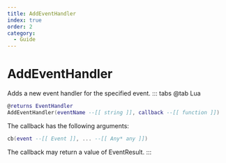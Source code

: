 ```yaml
---
title: AddEventHandler
index: true
order: 2
category:
  - Guide
---
```


# AddEventHandler
Adds a new event handler for the specified event.
::: tabs
@tab Lua
```lua
@returns EventHandler
AddEventHandler(eventName --[[ string ]], callback --[[ function ]])
```
The callback has the following arguments:
```lua
cb(event --[[ Event ]], ... --[[ Any* any ]])
```
The callback may return a value of EventResult.
:::
